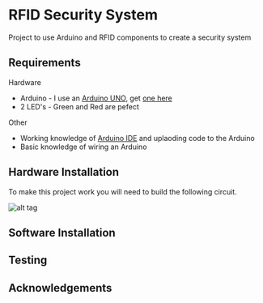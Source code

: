 RFID Security System
====================

Project to use Arduino and RFID components to create a security system

Requirements
------------

Hardware

*  Arduino - I use an [Arduino UNO](http://arduino.cc/en/Main/ArduinoBoardUno "UNO"), get [one here](https://www.sparkfun.com/products/11021)
*  2 LED's - Green and Red are pefect

Other

*  Working knowledge of [Arduino IDE](http://arduino.cc/en/main/software "Arduino") and uplaoding code to the Arduino
*  Basic knowledge of wiring an Arduino

Hardware Installation
---------------------

To make this project work you will need to build the following circuit.

![alt tag](http://geekfamily.github.io/rfidsecurity/img/securerfid_bb.png)

Software Installation
---------------------

Testing
-------

Acknowledgements
----------------




